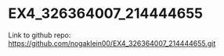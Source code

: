 # EX4_326364007_214444655
Link to github repo: https://github.com/nogaklein00/EX4_326364007_214444655.git
